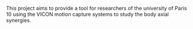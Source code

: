 This project aims to provide a tool for researchers of the university of Paris 10 using the VICON motion capture systems to study the body axial synergies.